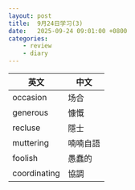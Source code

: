 ```yaml
---
layout: post
title:  9月24日学习(3)
date:   2025-09-24 09:01:00 +0800
categories: 
    - review
    - diary
---
```


英文 | 中文
-- | --
occasion | 场合
generous | 慷慨
recluse | 隱士
muttering | 喃喃自語
foolish | 愚蠢的
coordinating | 協調
